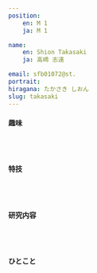 ```yaml
---
position:
    en: M 1
    ja: M 1

name:
    en: Shion Takasaki
    ja: 高崎 志遠

email: sfb01072@st.
portrait: 
hiragana: たかさき しおん
slug: takasaki
---
```


#### 趣味

<br><br>

#### 特技

<br><br>

#### 研究内容

<br><br>

#### ひとこと

<br><br>
